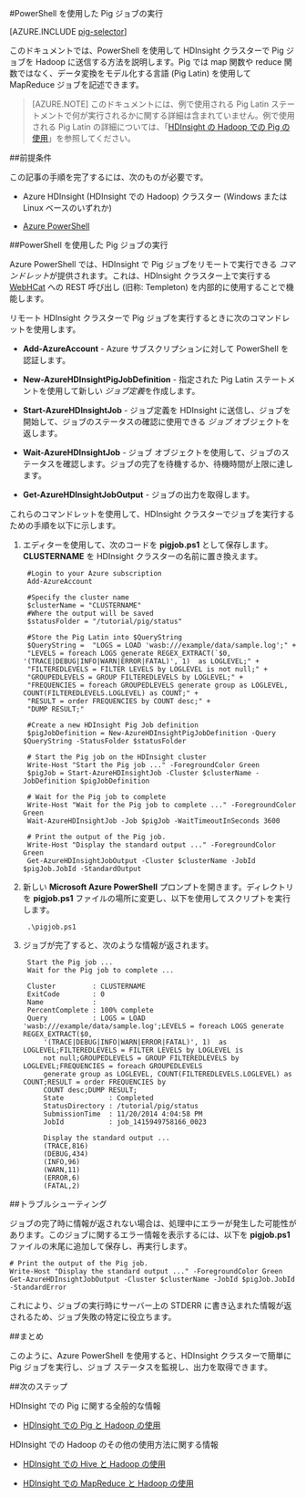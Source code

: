 ﻿<properties
   pageTitle="HDInsight での Hadoop Pig の使用 | Azure"
   description="PowerShell を使用して HDInsight で Pig ジョブを Hadoop に送信する方法を説明します。"
   services="hdinsight"
   documentationCenter=""
   authors="Blackmist"
   manager="paulettm"
   editor="cgronlun"/>

<tags
   ms.service="hdinsight"
   ms.devlang=""
   ms.topic="article"
   ms.tgt_pltfrm="na"
   ms.workload="big-data"
   ms.date="02/18/2015"
   ms.author="larryfr"/>

#PowerShell を使用した Pig ジョブの実行

[AZURE.INCLUDE [pig-selector](../includes/hdinsight-selector-use-pig.md)]

このドキュメントでは、PowerShell を使用して HDInsight クラスターで Pig ジョブを Hadoop に送信する方法を説明します。Pig では map 関数や reduce 関数ではなく、データ変換をモデル化する言語 (Pig Latin) を使用して MapReduce ジョブを記述できます。

> [AZURE.NOTE] このドキュメントには、例で使用される Pig Latin ステートメントで何が実行されるかに関する詳細は含まれていません。例で使用される Pig Latin の詳細については、「<a href="../hdinsight-use-pig/" target="_blank">HDInsight の Hadoop での Pig の使用</a>」を参照してください。

##<a id="prereq"></a>前提条件

この記事の手順を完了するには、次のものが必要です。

* Azure HDInsight (HDInsight での Hadoop) クラスター (Windows または Linux ベースのいずれか)

* <a href="http://azure.microsoft.com/documentation/articles/install-configure-powershell/" target="_blank">Azure PowerShell</a>


##<a id="powershell"></a>PowerShell を使用した Pig ジョブの実行

Azure PowerShell では、HDInsight で Pig ジョブをリモートで実行できる *コマンドレット*が提供されます。これは、HDInsight クラスター上で実行する <a href="https://cwiki.apache.org/confluence/display/Hive/WebHCat" target="_blank">WebHCat</a> への REST 呼び出し (旧称: Templeton) を内部的に使用することで機能します。

リモート HDInsight クラスターで Pig ジョブを実行するときに次のコマンドレットを使用します。

* **Add-AzureAccount** - Azure サブスクリプションに対して PowerShell を認証します。

* **New-AzureHDInsightPigJobDefinition** - 指定された Pig Latin ステートメントを使用して新しい *ジョブ定義*を作成します。

* **Start-AzureHDInsightJob** - ジョブ定義を HDInsight に送信し、ジョブを開始して、ジョブのステータスの確認に使用できる *ジョブ* オブジェクトを返します。

* **Wait-AzureHDInsightJob** - ジョブ オブジェクトを使用して、ジョブのステータスを確認します。ジョブの完了を待機するか、待機時間が上限に達します。

* **Get-AzureHDInsightJobOutput** - ジョブの出力を取得します。

これらのコマンドレットを使用して、HDInsight クラスターでジョブを実行するための手順を以下に示します。 

1. エディターを使用して、次のコードを **pigjob.ps1** として保存します。**CLUSTERNAME** を HDInsight クラスターの名前に置き換えます。

		#Login to your Azure subscription
		Add-AzureAccount

		#Specify the cluster name
		$clusterName = "CLUSTERNAME"
		#Where the output will be saved
		$statusFolder = "/tutorial/pig/status"

		#Store the Pig Latin into $QueryString
		$QueryString =  "LOGS = LOAD 'wasb:///example/data/sample.log';" +
		"LEVELS = foreach LOGS generate REGEX_EXTRACT(`$0, '(TRACE|DEBUG|INFO|WARN|ERROR|FATAL)', 1)  as LOGLEVEL;" +
		"FILTEREDLEVELS = FILTER LEVELS by LOGLEVEL is not null;" +
		"GROUPEDLEVELS = GROUP FILTEREDLEVELS by LOGLEVEL;" +
		"FREQUENCIES = foreach GROUPEDLEVELS generate group as LOGLEVEL, COUNT(FILTEREDLEVELS.LOGLEVEL) as COUNT;" +
		"RESULT = order FREQUENCIES by COUNT desc;" +
		"DUMP RESULT;"

		#Create a new HDInsight Pig Job definition
		$pigJobDefinition = New-AzureHDInsightPigJobDefinition -Query $QueryString -StatusFolder $statusFolder

		# Start the Pig job on the HDInsight cluster
		Write-Host "Start the Pig job ..." -ForegroundColor Green
		$pigJob = Start-AzureHDInsightJob -Cluster $clusterName -JobDefinition $pigJobDefinition

		# Wait for the Pig job to complete
		Write-Host "Wait for the Pig job to complete ..." -ForegroundColor Green
		Wait-AzureHDInsightJob -Job $pigJob -WaitTimeoutInSeconds 3600

		# Print the output of the Pig job.
		Write-Host "Display the standard output ..." -ForegroundColor Green
		Get-AzureHDInsightJobOutput -Cluster $clusterName -JobId $pigJob.JobId -StandardOutput

2. 新しい **Microsoft Azure PowerShell** プロンプトを開きます。ディレクトリを **pigjob.ps1** ファイルの場所に変更し、以下を使用してスクリプトを実行します。

		.\pigjob.ps1

7. ジョブが完了すると、次のような情報が返されます。

		Start the Pig job ...
		Wait for the Pig job to complete ...

		Cluster         : CLUSTERNAME
		ExitCode        : 0
		Name            :
		PercentComplete : 100% complete
		Query           : LOGS = LOAD 'wasb:///example/data/sample.log';LEVELS = foreach LOGS generate REGEX_EXTRACT($0,
			'(TRACE|DEBUG|INFO|WARN|ERROR|FATAL)', 1)  as LOGLEVEL;FILTEREDLEVELS = FILTER LEVELS by LOGLEVEL is
			not null;GROUPEDLEVELS = GROUP FILTEREDLEVELS by LOGLEVEL;FREQUENCIES = foreach GROUPEDLEVELS
			generate group as LOGLEVEL, COUNT(FILTEREDLEVELS.LOGLEVEL) as COUNT;RESULT = order FREQUENCIES by
			COUNT desc;DUMP RESULT;
			State           : Completed
			StatusDirectory : /tutorial/pig/status
			SubmissionTime  : 11/20/2014 4:04:58 PM
			JobId           : job_1415949758166_0023

			Display the standard output ...
			(TRACE,816)
			(DEBUG,434)
			(INFO,96)
			(WARN,11)
			(ERROR,6)
			(FATAL,2)

##<a id="troubleshooting"></a>トラブルシューティング

ジョブの完了時に情報が返されない場合は、処理中にエラーが発生した可能性があります。このジョブに関するエラー情報を表示するには、以下を **pigjob.ps1** ファイルの末尾に追加して保存し、再実行します。

	# Print the output of the Pig job.
	Write-Host "Display the standard output ..." -ForegroundColor Green
	Get-AzureHDInsightJobOutput -Cluster $clusterName -JobId $pigJob.JobId -StandardError

これにより、ジョブの実行時にサーバー上の STDERR に書き込まれた情報が返されるため、ジョブ失敗の特定に役立ちます。

##<a id="summary"></a>まとめ

このように、Azure PowerShell を使用すると、HDInsight クラスターで簡単に Pig ジョブを実行し、ジョブ ステータスを監視し、出力を取得できます。

##<a id="nextsteps"></a>次のステップ

HDInsight での Pig に関する全般的な情報

* [HDInsight での Pig と Hadoop の使用](../hdinsight-use-pig/)

HDInsight での Hadoop のその他の使用方法に関する情報

* [HDInsight での Hive と Hadoop の使用](../hdinsight-use-hive/)

* [HDInsight での MapReduce と Hadoop の使用](../hdinsight-use-mapreduce/)
<!--HONumber=47-->
